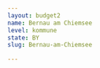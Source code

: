 ```yaml
---
layout: budget2
name: Bernau am Chiemsee
level: kommune
state: BY
slug: Bernau-am-Chiemsee

---
```



